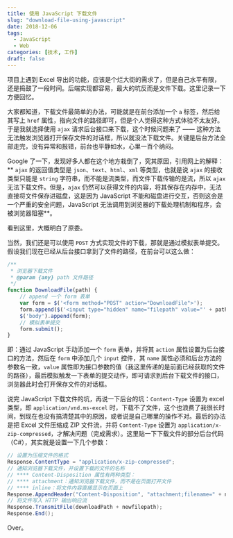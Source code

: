 ```yaml
---
title: 使用 JavaScript 下载文件
slug: "download-file-using-javascript"
date: 2018-12-06
tags:
  - JavaScript
  - Web
categories: [技术, 工作]
draft: false
---
```


项目上遇到 Excel 导出的功能，应该是个烂大街的需求了，但是自己水平有限，还是捣鼓了一段时间。后端实现都容易，最大的坑反而是文件下载。这里记录一下方便回忆。

大家都知道，下载文件最简单的办法，可能就是在前台添加一个 `a` 标签，然后给其写上 `href` 属性，指向文件的路径即可，但是个人觉得这种方式体验不太友好。于是我就选择使用 `ajax` 请求后台接口来下载，这个时候问题来了 —— 这种方法无法触发浏览器打开保存文件的对话框，所以就没法下载文件。关键是后台方法全部走完，没有异常和报错，前台也平静如水，心里一百个纳闷。

<!--more-->

Google 了一下，发现好多人都在这个地方栽倒了，究其原因，引用网上的解释：** `ajax` 的返回值类型是 `json`、`text`、`html`、`xml` 等类型，也就是说 `ajax` 的接收类型只能是 `string` 字符串，而不能是流类型，而文件下载传输的是流，所以 `ajax` 无法下载文件。但是，`ajax` 仍然可以获得文件的内容，将其保存在内存中，无法直接将文件保存进磁盘，这是因为 JavaScript 不能和磁盘进行交互，否则这会是一个严重的安全问题，JavaScript 无法调用到浏览器的下载处理机制和程序，会被浏览器阻塞**。

看到这里，大概明白了原委。 

当然，我们还是可以使用 `POST` 方式实现文件的下载，那就是通过模拟表单提交。假设我们现在已经从后台接口拿到了文件的路径，在前台可以这么做：

```js
/**
 * 浏览器下载文件
 * @param {any} path 文件路径
 */
function DownloadFile(path) {
    // append 一个 form 表单
    var form = $('<form method="POST" action="DownloadFile">');
    form.append($('<input type="hidden" name="filepath" value="' + path + '">'));
    $('body').append(form);
    // 模拟表单提交
    form.submit();
}
```

即：通过 JavaScript 手动添加一个 `form` 表单，并将其 `action` 属性设置为后台接口的方法，然后在 `form` 中添加几个 `input` 控件，其 `name` 属性必须和后台方法的参数名一致，`value` 属性即为接口参数的值（我这里传递的是前面已经获取的文件的路径），最后模拟触发一下表单的提交动作，即可请求到后台下载文件的接口，浏览器此时会打开保存文件的对话框。

说完 JavaScript 下载文件的坑，再说一下后台的坑：`Content-Type` 设置为 excel 类型，即 `application/vnd.ms-excel` 时，下载不了文件，这个也浪费了我很长时间，到现在也没有搞清楚其中的原因，或者说是自己哪里的操作不对。最后的办法是把 Excel 文件压缩成 ZIP 文件流，并将 `Content-Type` 设置为 `application/x-zip-compressed`，才解决问题（完成需求）。这里贴一下下载文件的部分后台代码（C#），其实就是设置一下几个参数：

```c#
// 设置为压缩文件的格式
Response.ContentType = "application/x-zip-compressed";
// 通知浏览器下载文件，并设置下载的文件的名称
// **** Content-Disposition 属性有两种类型：
// **** attachment：通知浏览器下载文件，而不是在页面打开文件
// **** inline：将文件内容直接显示在页面上
Response.AppendHeader("Content-Disposition", "attachment;filename=" + newfilepath);
// 将文件写入 HTTP 输出响应流
Response.TransmitFile(downloadPath + newfilepath);
Response.End();
```

Over。